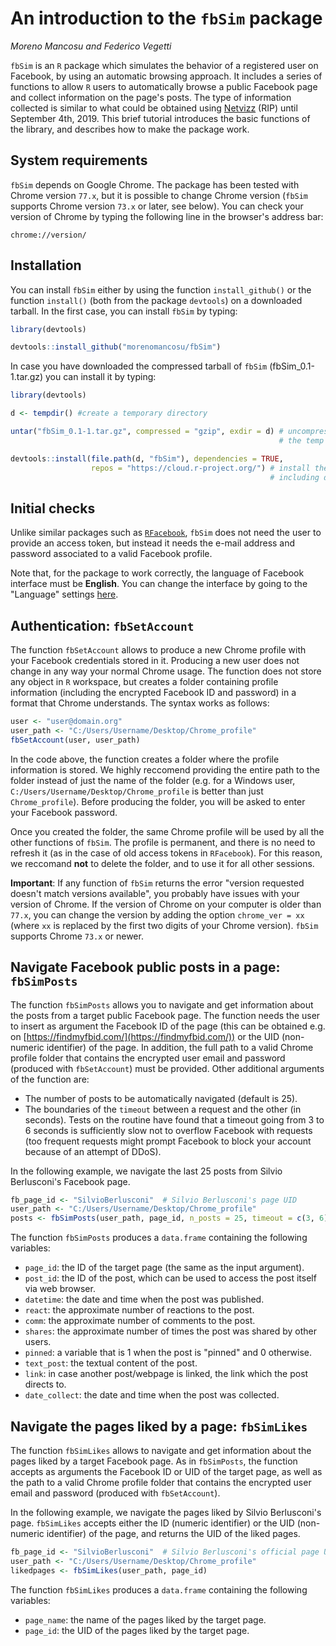 
# An introduction to the ```fbSim``` package

*Moreno Mancosu and Federico Vegetti*


```fbSim``` is an ```R``` package which simulates the behavior of a registered user on Facebook, by using an automatic browsing approach. It includes a series of functions to allow ```R``` users to automatically browse a public Facebook page and collect information on the page's posts. The type of information collected is similar to what could be obtained using [Netvizz](https://wiki.digitalmethods.net/Dmi/ToolNetvizz) (RIP) until September 4th, 2019. This brief tutorial introduces the basic functions of the library, and describes how to make the package work.

## System requirements

```fbSim``` depends on Google Chrome. The package has been tested with Chrome version ```77.x```, but it is possible to change Chrome version (```fbSim``` supports Chrome version ```73.x``` or later, see below). You can check your version of Chrome by typing the following line in the browser's address bar:

```{bash eval = FALSE}
chrome://version/
```

## Installation

You can install ```fbSim``` either by using the function ```install_github()``` or the function ```install()``` (both from the package ```devtools```) on a downloaded tarball. In the first case, you can install ```fbSim``` by typing:

```r
library(devtools)

devtools::install_github("morenomancosu/fbSim")
```

In case you have downloaded the compressed tarball of ```fbSim``` (fbSim_0.1-1.tar.gz) you can install it by typing:

```r
library(devtools)

d <- tempdir() #create a temporary directory

untar("fbSim_0.1-1.tar.gz", compressed = "gzip", exdir = d) # uncompress the tarball in 
                                                            # the temp directory

devtools::install(file.path(d, "fbSim"), dependencies = TRUE,
                  repos = "https://cloud.r-project.org/") # install the package 
                                                          # including dependencies
```

## Initial checks

Unlike similar packages such as [```RFacebook```](https://cran.r-project.org/web/packages/Rfacebook/Rfacebook.pdf), ```fbSim``` does not need the user to provide an access token, but instead it needs the e-mail address and password associated to a valid Facebook profile. 

Note that, for the package to work correctly, the language of Facebook interface must be **English**. You can change the interface by going to the "Language" settings [here](https://www.facebook.com/settings?tab=language). 


## Authentication: ```fbSetAccount```

The function ```fbSetAccount``` allows to produce a new Chrome profile with your Facebook credentials stored in it. Producing a new user does not change in any way your normal Chrome usage. The function does not store any object in ```R``` workspace, but creates a folder containing profile information (including the encrypted Facebook ID and password) in a format that Chrome understands. The syntax works as follows:

```r
user <- "user@domain.org"
user_path <- "C:/Users/Username/Desktop/Chrome_profile"
fbSetAccount(user, user_path)
```

In the code above, the function creates a folder where the profile information is stored. We highly reccomend providing the entire path to the folder instead of just the name of the folder (e.g. for a Windows user, ```C:/Users/Username/Desktop/Chrome_profile``` is better than just ```Chrome_profile```). Before producing the folder, you will be asked to enter your Facebook password. 

Once you created the folder, the same Chrome profile will be used by all the other functions of ```fbSim```. The profile is permanent, and there is no need to refresh it (as in the case of old access tokens in ```RFacebook```). For this reason, we reccomand **not** to delete the folder, and to use it for all other sessions.

**Important**: If any function of ```fbSim``` returns the error "version requested doesn't match versions available", you probably have issues with your version of Chrome. If the version of Chrome on your computer is older than ```77.x```, you can change the version by adding the option ```chrome_ver = xx``` (where ```xx``` is replaced by the first two digits of your Chrome version). ```fbSim``` supports Chrome ```73.x``` or newer.

## Navigate Facebook public posts in a page: ```fbSimPosts```

The function ```fbSimPosts``` allows you to navigate and get information about the posts from a target public Facebook page. The function needs the user to insert as argument the Facebook ID of the page (this can be obtained e.g. on [https://findmyfbid.com/](https://findmyfbid.com/)) or the UID (non-numeric identifier) of the page. In addition, the full path to a valid Chrome profile folder that contains the encrypted user email and password (produced with ```fbSetAccount```) must be provided. Other additional arguments of the function are:

- The number of posts to be automatically navigated (default is 25).
- The boundaries of the ```timeout``` between a request and the other (in seconds). Tests on the routine have found that a timeout going from 3 to 6 seconds is sufficiently slow not to overflow Facebook with requests (too frequent requests might prompt Facebook to block your account because of an attempt of DDoS).

In the following example, we navigate the last 25 posts from Silvio Berlusconi's Facebook page.

```r
fb_page_id <- "SilvioBerlusconi"  # Silvio Berlusconi's page UID
user_path <- "C:/Users/Username/Desktop/Chrome_profile"
posts <- fbSimPosts(user_path, page_id, n_posts = 25, timeout = c(3, 6))
```

The function ```fbSimPosts``` produces a ```data.frame``` containing the following variables:

- ```page_id```: the ID of the target page (the same as the input argument).
- ```post_id```: the ID of the post, which can be used to access the post itself via web browser.
- ```datetime```: the date and time when the post was published.
- ```react```: the approximate number of reactions to the post.
- ```comm```: the approximate number of comments to the post.
- ```shares```: the approximate number of times the post was shared by other users.
- ```pinned```: a variable that is 1 when the post is "pinned" and 0 otherwise.
- ```text_post```: the textual content of the post.
- ```link```: in case another post/webpage is linked, the link which the post directs to.
- ```date_collect```: the date and time when the post was collected.


## Navigate the pages liked by a page: ```fbSimLikes```

The function ```fbSimLikes``` allows to navigate and get information about the pages liked by a target Facebook page. As in ```fbSimPosts```, the function accepts as arguments the Facebook ID or UID of the target page, as well as the path to a valid Chrome profile folder that contains the encrypted user email and password (produced with ```fbSetAccount```).

In the following example, we navigate the pages liked by Silvio Berlusconi's page. ```fbSimLikes``` accepts either the ID (numeric identifier) or the UID (non-numeric identifier) of the page, and returns the UID of the liked pages.

```r
fb_page_id <- "SilvioBerlusconi"  # Silvio Berlusconi's official page UID
user_path <- "C:/Users/Username/Desktop/Chrome_profile"
likedpages <- fbSimLikes(user_path, page_id)
```

The function ```fbSimLikes``` produces a ```data.frame``` containing the following variables:

- ```page_name```: the name of the pages liked by the target page.
- ```page_id```: the UID of the pages liked by the target page.
